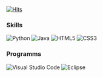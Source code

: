 <!--
# Header <h1>
## Header <h2>
### Header <h3>
#### Header <h4>
##### Header <h5>
###### Header <h6>
**bold**
__also bold__
*italic*
_also italic_
NoMarkdown
[Text](Link)
	
List
* Item 1
* Item 2
	* Item 2a
	* Item 2b
-->
[![Hits](https://hits.seeyoufarm.com/api/count/incr/badge.svg?url=https%3A%2F%2Fgithub.com%2FPaulchen5&count_bg=%2379C83D&title_bg=%23555555&icon=github.svg&icon_color=%2379C83D&title=GitHub+views&edge_flat=false)](https://hits.seeyoufarm.com)
	
### Skills
![Python](https://img.shields.io/badge/-Python-3776AB?style=for-the-badge&logo=python&logoColor=FFF)
![Java](https://img.shields.io/badge/-Java-FFAA00?style=for-the-badge&logo=java&logoColor=FFF)
![HTML5](https://img.shields.io/badge/-HTML5-F06429?style=for-the-badge&logo=html5&logoColor=FFF)
![CSS3](https://img.shields.io/badge/-CSS3-29A9DF?style=for-the-badge&logo=css3&logoColor=FFF)

### Programms
![Visual Studio Code](https://img.shields.io/badge/-VSC-007ACC?style=for-the-badge&logo=visual-studio-code&logoColor=FFF)
![Eclipse](https://img.shields.io/badge/-Eclipse-2C2255?style=for-the-badge&logo=eclipse&logoColor=FFF)
